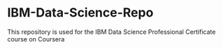 # IBM-Data-Science-Repo
This repository is used for the IBM Data Science Professional Certificate course on Coursera
